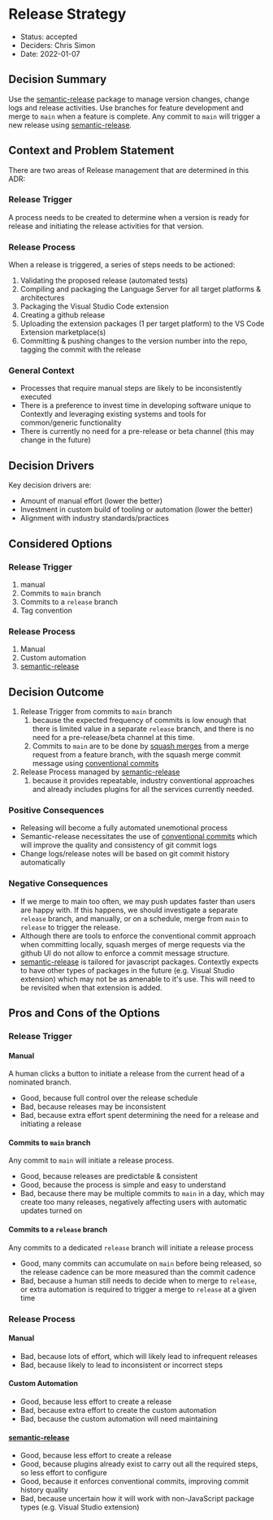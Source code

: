 # Release Strategy 

* Status: accepted
* Deciders: Chris Simon
* Date: 2022-01-07

## Decision Summary

Use the [semantic-release](https://www.npmjs.com/package/semantic-release) package to manage version changes, change logs and release activities.  Use branches for feature development and merge to `main` when a feature is complete.  Any commit to `main` will trigger a new release using [semantic-release](https://www.npmjs.com/package/semantic-release).

## Context and Problem Statement

There are two areas of Release management that are determined in this ADR:

### Release Trigger

A process needs to be created to determine when a version is ready for release and initiating the release activities for that version.

### Release Process

When a release is triggered, a series of steps needs to be actioned:

1. Validating the proposed release (automated tests)
2. Compiling and packaging the Language Server for all target platforms & architectures
3. Packaging the Visual Studio Code extension
4. Creating a github release
5. Uploading the extension packages (1 per target platform) to the VS Code Extension marketplace(s)
6. Committing & pushing changes to the version number into the repo, tagging the commit with the release

### General Context

* Processes that require manual steps are likely to be inconsistently executed
* There is a preference to invest time in developing software unique to Contextly and leveraging existing systems and tools for common/generic functionality
* There is currently no need for a pre-release or beta channel (this may change in the future)

## Decision Drivers 

Key decision drivers are:

* Amount of manual effort (lower the better)
* Investment in custom build of tooling or automation (lower the better)
* Alignment with industry standards/practices

## Considered Options

### Release Trigger

1. manual
2. Commits to `main` branch
3. Commits to a `release` branch
4. Tag convention

### Release Process

1. Manual
2. Custom automation
3. [semantic-release](https://www.npmjs.com/package/semantic-release)

## Decision Outcome

1. Release Trigger from commits to `main` branch
   1. because the expected frequency of commits is low enough that there is limited value in a separate `release` branch, and there is no need for a pre-release/beta channel at this time.
   2. Commits to `main` are to be done by [squash merges](https://docs.github.com/en/pull-requests/collaborating-with-pull-requests/incorporating-changes-from-a-pull-request/about-pull-request-merges#squash-and-merge-your-pull-request-commits) from a merge request from a feature branch, with the squash merge commit message using [conventional commits](https://www.conventionalcommits.org/en/v1.0.0/)
2. Release Process managed by [semantic-release](https://www.npmjs.com/package/semantic-release)
   1. because it provides repeatable, industry conventional approaches and already includes plugins for all the services currently needed.

### Positive Consequences 

* Releasing will become a fully automated unemotional process
* Semantic-release necessitates the use of [conventional commits](https://www.conventionalcommits.org/en/v1.0.0/) which will improve the quality and consistency of git commit logs
* Change logs/release notes will be based on git commit history automatically

### Negative Consequences

* If we merge to main too often, we may push updates faster than users are happy with.  If this happens, we should investigate a separate `release` branch, and manually, or on a schedule, merge from `main` to `release` to trigger the release.
* Although there are tools to enforce the conventional commit approach when committing locally, squash merges of merge requests via the github UI do not allow to enforce a commit message structure.  
* [semantic-release](https://www.npmjs.com/package/semantic-release) is tailored for javascript packages.  Contextly expects to have other types of packages in the future (e.g. Visual Studio extension) which may not be as amenable to it's use.  This will need to be revisited when that extension is added.

## Pros and Cons of the Options

### Release Trigger

#### Manual

A human clicks a button to initiate a release from the current head of a nominated branch.

* Good, because full control over the release schedule
* Bad, because releases may be inconsistent
* Bad, because extra effort spent determining the need for a release and initiating a release

#### Commits to `main` branch

Any commit to `main` will initiate a release process.

* Good, because releases are predictable & consistent
* Good, because the process is simple and easy to understand
* Bad, because there may be multiple commits to `main` in a day, which may create too many releases, negatively affecting users with automatic updates turned on

#### Commits to a `release` branch

Any commits to a dedicated `release` branch will initiate a release process

* Good, many commits can accumulate on `main` before being released, so the release cadence can be more measured than the commit cadence
* Bad, because a human still needs to decide when to merge to `release`, or extra automation is required to trigger a merge to `release` at a given time

### Release Process

#### Manual

* Bad, because lots of effort, which will likely lead to infrequent releases
* Bad, because likely to lead to inconsistent or incorrect steps

#### Custom Automation

* Good, because less effort to create a release
* Bad, because extra effort to create the custom automation
* Bad, because the custom automation will need maintaining

#### [semantic-release](https://www.npmjs.com/package/semantic-release)

* Good, because less effort to create a release
* Good, because plugins already exist to carry out all the required steps, so less effort to configure
* Good, because it enforces conventional commits, improving commit history quality
* Bad, because uncertain how it will work with non-JavaScript package types (e.g. Visual Studio extension)